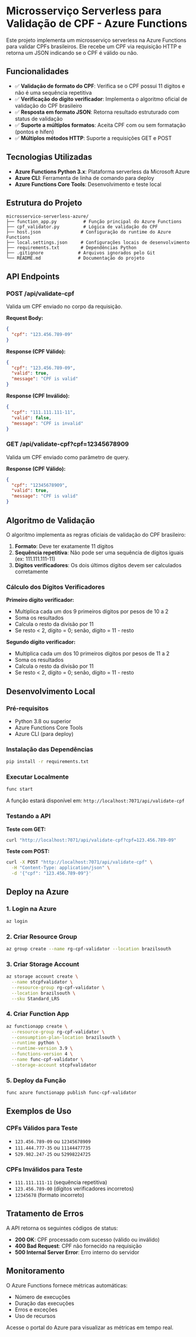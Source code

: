 # Microsserviço Serverless para Validação de CPF - Azure Functions

Este projeto implementa um microsserviço serverless na Azure Functions para validar CPFs brasileiros. Ele recebe um CPF via requisição HTTP e retorna um JSON indicando se o CPF é válido ou não.

## Funcionalidades

- ✅ **Validação de formato do CPF**: Verifica se o CPF possui 11 dígitos e não é uma sequência repetitiva
- ✅ **Verificação do dígito verificador**: Implementa o algoritmo oficial de validação do CPF brasileiro
- ✅ **Resposta em formato JSON**: Retorna resultado estruturado com status de validação
- ✅ **Suporte a múltiplos formatos**: Aceita CPF com ou sem formatação (pontos e hífen)
- ✅ **Múltiplos métodos HTTP**: Suporte a requisições GET e POST

## Tecnologias Utilizadas

- **Azure Functions Python 3.x**: Plataforma serverless da Microsoft Azure
- **Azure CLI**: Ferramenta de linha de comando para deploy
- **Azure Functions Core Tools**: Desenvolvimento e teste local

## Estrutura do Projeto

```
microsservico-serverless-azure/
├── function_app.py          # Função principal do Azure Functions
├── cpf_validator.py         # Lógica de validação do CPF
├── host.json               # Configuração do runtime do Azure Functions
├── local.settings.json     # Configurações locais de desenvolvimento
├── requirements.txt        # Dependências Python
├── .gitignore             # Arquivos ignorados pelo Git
└── README.md              # Documentação do projeto
```

## API Endpoints

### POST /api/validate-cpf

Valida um CPF enviado no corpo da requisição.

**Request Body:**
```json
{
  "cpf": "123.456.789-09"
}
```

**Response (CPF Válido):**
```json
{
  "cpf": "123.456.789-09",
  "valid": true,
  "message": "CPF is valid"
}
```

**Response (CPF Inválido):**
```json
{
  "cpf": "111.111.111-11",
  "valid": false,
  "message": "CPF is invalid"
}
```

### GET /api/validate-cpf?cpf=12345678909

Valida um CPF enviado como parâmetro de query.

**Response (CPF Válido):**
```json
{
  "cpf": "12345678909",
  "valid": true,
  "message": "CPF is valid"
}
```

## Algoritmo de Validação

O algoritmo implementa as regras oficiais de validação do CPF brasileiro:

1. **Formato**: Deve ter exatamente 11 dígitos
2. **Sequência repetitiva**: Não pode ser uma sequência de dígitos iguais (ex: 111.111.111-11)
3. **Dígitos verificadores**: Os dois últimos dígitos devem ser calculados corretamente

### Cálculo dos Dígitos Verificadores

**Primeiro dígito verificador:**
- Multiplica cada um dos 9 primeiros dígitos por pesos de 10 a 2
- Soma os resultados
- Calcula o resto da divisão por 11
- Se resto < 2, dígito = 0; senão, dígito = 11 - resto

**Segundo dígito verificador:**
- Multiplica cada um dos 10 primeiros dígitos por pesos de 11 a 2
- Soma os resultados
- Calcula o resto da divisão por 11
- Se resto < 2, dígito = 0; senão, dígito = 11 - resto

## Desenvolvimento Local

### Pré-requisitos

- Python 3.8 ou superior
- Azure Functions Core Tools
- Azure CLI (para deploy)

### Instalação das Dependências

```bash
pip install -r requirements.txt
```

### Executar Localmente

```bash
func start
```

A função estará disponível em: `http://localhost:7071/api/validate-cpf`

### Testando a API

**Teste com GET:**
```bash
curl "http://localhost:7071/api/validate-cpf?cpf=123.456.789-09"
```

**Teste com POST:**
```bash
curl -X POST "http://localhost:7071/api/validate-cpf" \
  -H "Content-Type: application/json" \
  -d '{"cpf": "123.456.789-09"}'
```

## Deploy na Azure

### 1. Login na Azure
```bash
az login
```

### 2. Criar Resource Group
```bash
az group create --name rg-cpf-validator --location brazilsouth
```

### 3. Criar Storage Account
```bash
az storage account create \
  --name stcpfvalidator \
  --resource-group rg-cpf-validator \
  --location brazilsouth \
  --sku Standard_LRS
```

### 4. Criar Function App
```bash
az functionapp create \
  --resource-group rg-cpf-validator \
  --consumption-plan-location brazilsouth \
  --runtime python \
  --runtime-version 3.9 \
  --functions-version 4 \
  --name func-cpf-validator \
  --storage-account stcpfvalidator
```

### 5. Deploy da Função
```bash
func azure functionapp publish func-cpf-validator
```

## Exemplos de Uso

### CPFs Válidos para Teste
- `123.456.789-09` ou `12345678909`
- `111.444.777-35` ou `11144477735`
- `529.982.247-25` ou `52998224725`

### CPFs Inválidos para Teste
- `111.111.111-11` (sequência repetitiva)
- `123.456.789-00` (dígitos verificadores incorretos)
- `12345678` (formato incorreto)

## Tratamento de Erros

A API retorna os seguintes códigos de status:

- **200 OK**: CPF processado com sucesso (válido ou inválido)
- **400 Bad Request**: CPF não fornecido na requisição
- **500 Internal Server Error**: Erro interno do servidor

## Monitoramento

O Azure Functions fornece métricas automáticas:
- Número de execuções
- Duração das execuções
- Erros e exceções
- Uso de recursos

Acesse o portal do Azure para visualizar as métricas em tempo real.
